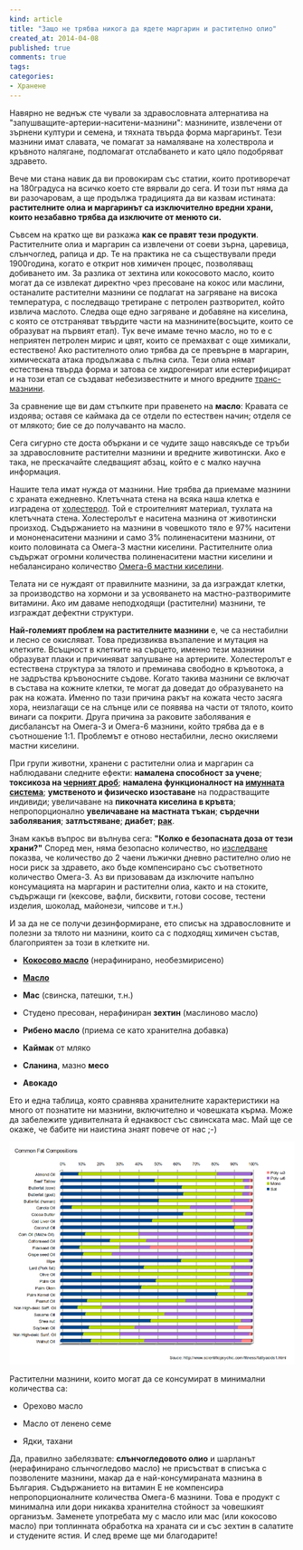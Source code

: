 ```yaml
---
kind: article
title: "Защо не трябва никога да ядете маргарин и растително олио"
created_at: 2014-04-08
published: true
comments: true
tags:
categories:
- Хранене
--- 
```

Навярно не веднъж сте чували за здравословната алтернатива на "запушващите-артерии-наситени-мазнини": мазнините, извлечени от зърнени култури и семена, и тяхната твърда форма маргаринът. Тези мазнини имат славата, че помагат за намаляване на холестврола и кръвното налягане, подпомагат отслабването и като цяло подобряват здравето.

Вече ми стана навик да ви провокирам със статии, които противоречат на 180градуса на всичко което сте вярвали до сега. И този път няма да ви разочаровам, а ще продължа традицията да ви казвам истината: **растителните олиа и маргаринът са изключително вредни храни, които незабавно трябва да изключите от менюто си.**

Съвсем на кратко ще ви разкажа **как се правят тези продукти**. Растителните олиа и маргарин са извлечени от соеви зърна, царевица, слънчоглед, рапица и др. Те на практика не са съществували преди 1900година, когато е открит нов химичен процес, позволяващ добиването им. За разлика от зехтина или кокосовото масло, които могат да се извлекат директно чрез пресоване на кокос или маслини, останалите растителни мазнини се подлагат на загряване на висока температура, с последващо третиране с петролен разтворител, който извлича маслото. Следва още едно загряване и добавяне на киселина, с която се отстраняват твърдите части на мазнините(восъците, които се образуват на първият етап). Тук вече имаме течно масло, но то е с неприятен петролен мирис и цвят, които се премахват с още химикали, естествено! Ако растителното олио трябва да се превърне в маргарин, химическата атака продължава с пълна сила. Тези олиа нямат естествена твърда форма и затова се хидрогенират или естерифицират и на този етап се създават небезизвестните и много вредните [транс-](http://ajcn.nutrition.org/content/66/4/1006S.short)[мазнини](http://onlinelibrary.wiley.com/doi/10.1111/j.1745-4522.1994.tb00244.x/abstract).

За сравнение ще ви дам стъпките при правенето на **масло**: Кравата се издоява; оставя се каймака да се отдели по естествен начин; отделя се от млякото; бие се до получаванто на масло.

Сега сигурно сте доста объркани и се чудите защо навсякъде се тръби за здравословните растителни мазнини и вредните животински. Ако е така, не прескачайте следващият абзац, който е с малко научна информация.

Нашите тела имат нужда от мазнини. Ние трябва да приемаме мазнини с храната ежедневно. Клетъчната стена на всяка наша клетка е изградена от [холестерол](http://www.ncbi.nlm.nih.gov/pubmedhealth/PMH0058548/). Той е строителният материал, тухлата на клетъчната стена. Холестеролът е наситена мазнина от животински произход. Съдържанието на мазнини в човешкото тяло е 97% наситени и мононенаситени мазнини и само 3% полиненаситени мазнини, от които половината са Омега-3 мастни киселини. Растителните олиа съдържат огромни количества полиненаситени мастни киселини и небалансирано количество [Омега-6 мастни киселини](http://ajcn.nutrition.org/content/83/6/S1483.full.pdf).

Телата ни се нуждаят от правилните мазнини, за да изграждат клетки, за производство на хормони и за усвояването на мастно-разтворимите витамини. Ако им даваме неподходящи (растителни) мазнини, те изграждат дефектни структури.

**Най-големият проблем на растителните мазнини** е, че са нестабилни и лесно се  окисляват. Това предизвиква възпаление и мутация на клетките. Всъщност в клетките на сърцето, именно тези мазнини образуват плаки и причиняват запушване на артериите. Холестеролът е естествена структура за тялото и преминава свободно в кръвотока, а не задръства кръвоносните съдове. Когато такива мазнини се включат в състава на кожните клетки, те могат да доведат до образуването на рак на кожата. Именно по тази причина ракът на кожата често засяга хора, неизлагащи се на слънце или се появява на части от тялото, които винаги са покрити. Друга причина за раковите заболявания е дисбалансът на Омега-3 и Омега-6 мазнини, който трябва да е в съотношение 1:1. Проблемът е отново нестабилни, лесно окисляеми мастни киселини.

При групи животни, хранени с растителни олиа и маргарин са наблюдавани следните ефекти: **намалена способност за учене**; **токсикоза на [черният дроб](http://onlinelibrary.wiley.com/doi/10.1002/hep.20821/abstract)**; **намалена функционалност на [имунната система](http://www.sciencedirect.com/science/article/pii/S009167490502316X)**; **умственото и физическо изоставане** на подрастващите индивиди; увеличаване на **пикочната киселина в кръвта**; непропорционално **увеличаване на мастната тъкан**; **сърдечни заболявания**; **затлъстяване**; **диабет**;  **[рак](http://www.biomedcentral.com/1741-7015/10/50)**.

Знам какъв въпрос ви вълнува сега: **"Колко е безопасната доза от тези храни?"** Според мен, няма безопасно количество, но [изследване](http://www.ncbi.nlm.nih.gov/pubmed/16387724) показва, че количество до 2 чаени лъжички дневно растително олио не носи риск за здравето, ако бъде компенсирано със съответното количество Омега-3. Аз ви призовавам да изключите напълно консумацията на маргарин и растителни олиа, както и на стоките, съдържащи ги (кексове, вафли, бисквити, готови сосове, тестени изделия, шоколад, майонези, чипсове и т.н.)

И за да не се получи дезинформиране, ето списък на здравословните и полезни за тялото ни мазнини, които са с подходящ химичен състав, благоприятен за този в клетките ни.

* **[Кокосово масло](http://www.ncbi.nlm.nih.gov/pubmed/9229205)** (нерафинирано, необезмирисено)

* **[Масло](http://www.ncbi.nlm.nih.gov/pubmed/9229205)**

* **Мас** (свинска, патешки, т.н.)

* Студено пресован, нерафиниран **зехтин** (маслиново масло)

* **Рибено масло** (приема се като хранителна добавка)

* **Каймак** от мляко

* **Сланина**, мазно **месо**

* **Авокадо**

Ето и една таблица, която сравнява хранителните характеристики на много от познатите ни мазнини, включително и човешката кърма. Може да забележите удивителната й еднаквост със свинската мас. Май ще се окаже, че бабите ни наистина знаят повече от нас ;-)

![Състав на мазнините](/images/posts/Fats.jpg)

Растителни мазнини, които могат да се консумират в минимални количества са:

* Орехово масло

* Масло от ленено семе

* Ядки, тахани

Да, правилно забелязвате: **слънчогледовото олио** и шарланът (нерафинирано слънчогледово масло) не присъстват в списъка с позволените мазнини, макар да е най-консумираната мазнина в България. Съдържанието на витамин Е не компенсира непропорционалните количества Омега-6 мазнини. Това е продукт с минимална или дори никаква хранителна стойност за човешкият организъм. Заменете употребата му с масло или мас (или кокосово масло) при топлинната обработка на храната си и със зехтин в салатите и студените ястия. И след време ще ми благодарите!